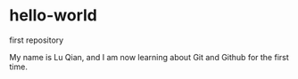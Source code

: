 # hello-world
first repository

My name is Lu Qian, and I am now learning about Git and Github for the first time. 
